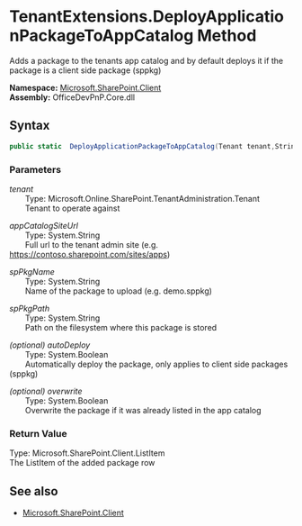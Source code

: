# TenantExtensions.DeployApplicationPackageToAppCatalog Method  
Adds a package to the tenants app catalog and by default deploys it if the package is a client side package (sppkg)  

**Namespace:** [Microsoft.SharePoint.Client](Microsoft.SharePoint.Client.md)  
**Assembly:** OfficeDevPnP.Core.dll  
## Syntax
```C#
public static  DeployApplicationPackageToAppCatalog(Tenant tenant,String appCatalogSiteUrl,String spPkgName,String spPkgPath,Boolean autoDeploy,Boolean overwrite)
```
### Parameters
*tenant*  
&emsp;&emsp;Type: Microsoft.Online.SharePoint.TenantAdministration.Tenant  
&emsp;&emsp;Tenant to operate against  
  
*appCatalogSiteUrl*  
&emsp;&emsp;Type: System.String  
&emsp;&emsp;Full url to the tenant admin site (e.g. https://contoso.sharepoint.com/sites/apps)   
  
*spPkgName*  
&emsp;&emsp;Type: System.String  
&emsp;&emsp;Name of the package to upload (e.g. demo.sppkg)   
  
*spPkgPath*  
&emsp;&emsp;Type: System.String  
&emsp;&emsp;Path on the filesystem where this package is stored  
  
*(optional) autoDeploy*  
&emsp;&emsp;Type: System.Boolean  
&emsp;&emsp;Automatically deploy the package, only applies to client side packages (sppkg)  
  
*(optional) overwrite*  
&emsp;&emsp;Type: System.Boolean  
&emsp;&emsp;Overwrite the package if it was already listed in the app catalog  
  
### Return Value
Type: Microsoft.SharePoint.Client.ListItem  
The ListItem of the added package row

## See also
- [Microsoft.SharePoint.Client](Microsoft.SharePoint.Client.md)
